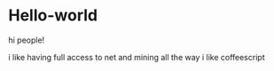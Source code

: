 # Hello-world

hi people!

i like having full access to net and mining all the way
i like coffeescript
